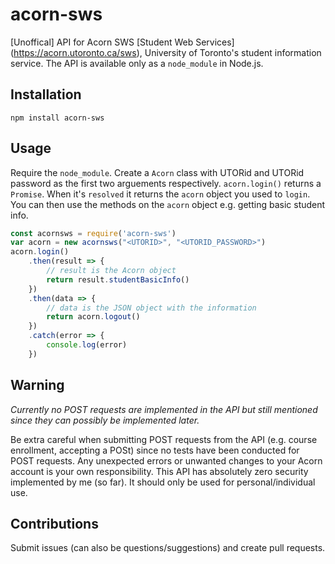 # acorn-sws
[Unoffical] API for Acorn SWS [Student Web Services] (https://acorn.utoronto.ca/sws), University of Toronto's student information service. The API is available only as a `node_module` in Node.js.
## Installation
```
npm install acorn-sws
```
## Usage
Require the `node_module`. Create a `Acorn` class with UTORid and UTORid password as the first two arguements respectively. `acorn.login()` returns a `Promise`. When it's `resolved` it returns the `acorn` object you used to `login`. You can then use the methods on the `acorn` object e.g. getting basic student info.
```javascript
const acornsws = require('acorn-sws')
var acorn = new acornsws("<UTORID>", "<UTORID_PASSWORD>")
acorn.login()
    .then(result => {
        // result is the Acorn object
        return result.studentBasicInfo()
    })
    .then(data => {
        // data is the JSON object with the information
        return acorn.logout()
    })
    .catch(error => {
        console.log(error)
    })
```
## Warning
*Currently no POST requests are implemented in the API but still mentioned since they can possibly be implemented later.*

Be extra careful when submitting POST requests from the API (e.g. course enrollment, accepting a POSt) since no tests have been conducted for POST requests. Any unexpected errors or unwanted changes to your Acorn account is your own responsibility. This API has absolutely zero security implemented by me (so far). It should only be used for personal/individual use.
## Contributions
Submit issues (can also be questions/suggestions) and create pull requests.
